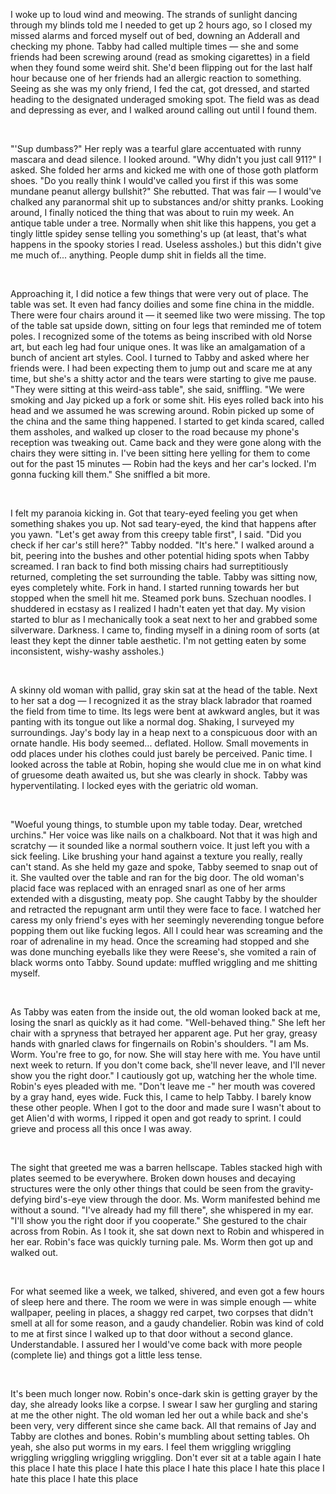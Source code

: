 I woke up to loud wind and meowing. The strands of sunlight dancing through my blinds told me I needed to get up 2 hours ago, so I closed my missed alarms and forced myself out of bed, downing an Adderall and checking my phone. Tabby had called multiple times — she and some friends had been screwing around (read as smoking cigarettes) in a field when they found some weird shit. She'd been flipping out for the last half hour because one of her friends had an allergic reaction to something. Seeing as she was my only friend, I fed the cat, got dressed, and started heading to the designated underaged smoking spot. The field was as dead and depressing as ever, and I walked around calling out until I found them. 

&#x200B;

"'Sup dumbass?" Her reply was a tearful glare accentuated with runny mascara and dead silence. I looked around. "Why didn't you just call 911?" I asked. She folded her arms and kicked me with one of those goth platform shoes. "Do you really think I would've called you first if this was some mundane peanut allergy bullshit?" She rebutted. That was fair — I would've chalked any paranormal shit up to substances and/or shitty pranks. Looking around, I finally noticed the thing that was about to ruin my week. An antique table under a tree. Normally when shit like this happens, you get a tingly little spidey sense telling you something's up (at least, that's what happens in the spooky stories I read. Useless assholes.) but this didn't give me much of... anything. People dump shit in fields all the time. 

&#x200B;

Approaching it, I did notice a few things that were very out of place. The table was set. It even had fancy doilies and some fine china in the middle. There were four chairs around it — it seemed like two were missing. The top of the table sat upside down, sitting on four legs that reminded me of totem poles. I recognized some of the totems as being inscribed with old Norse art, but each leg had four unique ones. It was like an amalgamation of a bunch of ancient art styles. Cool. I turned to Tabby and asked where her friends were. I had been expecting them to jump out and scare me at any time, but she's a shitty actor and the tears were starting to give me pause. "They were sitting at this weird-ass table", she said, sniffling. "We were smoking and Jay picked up a fork or some shit. His eyes rolled back into his head and we assumed he was screwing around. Robin picked up some of the china and the same thing happened. I started to get kinda scared, called them assholes, and walked up closer to the road because my phone's reception was tweaking out. Came back and they were gone along with the chairs they were sitting in. I've been sitting here yelling for them to come out for the past 15 minutes — Robin had the keys and her car's locked. I'm gonna fucking kill them." She sniffled a bit more. 

&#x200B;

I felt my paranoia kicking in. Got that teary-eyed feeling you get when something shakes you up. Not sad teary-eyed, the kind that happens after you yawn. "Let's get away from this creepy table first", I said. "Did you check if her car's still here?" Tabby nodded. "It's here." I walked around a bit, peering into the bushes and other potential hiding spots when Tabby screamed. I ran back to find both missing chairs had surreptitiously returned, completing the set surrounding the table. Tabby was sitting now, eyes completely white. Fork in hand. I started running towards her but stopped when the smell hit me. Steamed pork buns. Szechuan noodles. I shuddered in ecstasy as I realized I hadn't eaten yet that day. My vision started to blur as I mechanically took a seat next to her and grabbed some silverware. Darkness. I came to, finding myself in a dining room of sorts (at least they kept the dinner table aesthetic. I'm not getting eaten by some inconsistent, wishy-washy assholes.) 

&#x200B;

A skinny old woman with pallid, gray skin sat at the head of the table. Next to her sat a dog — I recognized it as the stray black labrador that roamed the field from time to time. Its legs were bent at awkward angles, but it was panting with its tongue out like a normal dog. Shaking, I surveyed my surroundings. Jay's body lay in a heap next to a conspicuous door with an ornate handle. His body seemed... deflated. Hollow. Small movements in odd places under his clothes could just barely be perceived. Panic time. I looked across the table at Robin, hoping she would clue me in on what kind of gruesome death awaited us, but she was clearly in shock. Tabby was hyperventilating. I locked eyes with the geriatric old woman. 

&#x200B;

"Woeful young things, to stumble upon my table today. Dear, wretched urchins." Her voice was like nails on a chalkboard. Not that it was high and scratchy — it sounded like a normal southern voice. It just left you with a sick feeling. Like brushing your hand against a texture you really, really can't stand. As she held my gaze and spoke, Tabby seemed to snap out of it. She vaulted over the table and ran for the big door. The old woman's placid face was replaced with an enraged snarl as one of her arms extended with a disgusting, meaty pop. She caught Tabby by the shoulder and retracted the repugnant arm until they were face to face. I watched her caress my only friend's eyes with her seemingly neverending tongue before popping them out like fucking legos. All I could hear was screaming and the roar of adrenaline in my head. Once the screaming had stopped and she was done munching eyeballs like they were Reese's, she vomited a rain of black worms onto Tabby. Sound update: muffled wriggling and me shitting myself. 

&#x200B;

As Tabby was eaten from the inside out, the old woman looked back at me, losing the snarl as quickly as it had come. "Well-behaved thing." She left her chair with a spryness that betrayed her apparent age. Put her gray, greasy hands with gnarled claws for fingernails on Robin's shoulders. "I am Ms. Worm. You're free to go, for now. She will stay here with me. You have until next week to return. If you don't come back, she'll never leave, and I'll never show you the right door." I cautiously got up, watching her the whole time. Robin's eyes pleaded with me. "Don't leave me -" her mouth was covered by a gray hand, eyes wide. Fuck this, I came to help Tabby. I barely know these other people. When I got to the door and made sure I wasn't about to get Alien'd with worms, I ripped it open and got ready to sprint. I could grieve and process all this once I was away.

&#x200B;

The sight that greeted me was a barren hellscape. Tables stacked high with plates seemed to be everywhere. Broken down houses and decaying structures were the only other things that could be seen from the gravity-defying bird's-eye view through the door. Ms. Worm manifested behind me without a sound. "I've already had my fill there", she whispered in my ear. "I'll show you the right door if you cooperate." She gestured to the chair across from Robin. As I took it, she sat down next to Robin and whispered in her ear. Robin's face was quickly turning pale. Ms. Worm then got up and walked out.

&#x200B;

For what seemed like a week, we talked, shivered, and even got a few hours of sleep here and there. The room we were in was simple enough — white wallpaper, peeling in places, a shaggy red carpet, two corpses that didn't smell at all for some reason, and a gaudy chandelier. Robin was kind of cold to me at first since I walked up to that door without a second glance. Understandable. I assured her I would've come back with more people (complete lie) and things got a little less tense. 

&#x200B;

It's been much longer now. Robin's once-dark skin is getting grayer by the day, she already looks like a corpse. I swear I saw her gurgling and staring at me the other night. The old woman led her out a while back and she's been very, very different since she came back. All that remains of Jay and Tabby are clothes and bones. Robin's mumbling about setting tables. Oh yeah, she also put worms in my ears. I feel them wriggling wriggling wriggling wriggling wriggling wriggling. Don't ever sit at a table again I hate this place I hate this place I hate this place I hate this place I hate this place I hate this place I hate this place